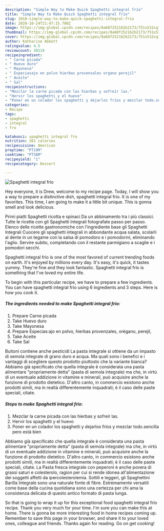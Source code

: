 ```yaml
---
description: "Simple Way to Make Quick Spaghetti integral frío"
title: "Simple Way to Make Quick Spaghetti integral frío"
slug: 1018-simple-way-to-make-quick-spaghetti-integral-frio
date: 2020-10-24T21:47:15.780Z
image: https://img-global.cpcdn.com/recipes/8a68f252162b2173/751x532cq70/spaghetti-integral-frio-foto-principal.jpg
thumbnail: https://img-global.cpcdn.com/recipes/8a68f252162b2173/751x532cq70/spaghetti-integral-frio-foto-principal.jpg
cover: https://img-global.cpcdn.com/recipes/8a68f252162b2173/751x532cq70/spaghetti-integral-frio-foto-principal.jpg
author: Katharine Abbott
ratingvalue: 4.5
reviewcount: 38119
recipeingredient:
- " Carne picada"
- " Huevo duro"
- " Mayonesa"
- " Especiasajo en polvo hierbas provenzales organo perejil"
- " Aceite"
- " Sal"
recipeinstructions:
- "Mezclar la carne picada con las hierbas y sofreír las."
- "Hervir los spaghetti y el huevo"
- "Poner en un colador los spaghetti y dejarlos fríos y mezclar todo.sencilla pero está bien"
categories:
- Recipe
tags:
- spaghetti
- integral
- fro

katakunci: spaghetti integral fro 
nutrition: 261 calories
recipecuisine: American
preptime: "PT19M"
cooktime: "PT38M"
recipeyield: "1"
recipecategory: Dessert

---
```



![Spaghetti integral frío](https://img-global.cpcdn.com/recipes/8a68f252162b2173/751x532cq70/spaghetti-integral-frio-foto-principal.jpg)

Hey everyone, it is Drew, welcome to my recipe page. Today, I will show you a way to prepare a distinctive dish, spaghetti integral frío. It is one of my favorites. This time, I am going to make it a little bit unique. This is gonna smell and look delicious.

Primi piatti Spaghetti ricotta e spinaci Da un abbinamento tra i più classici. Tutte le ricette con gli Spaghetti Integrali fotografate passo per passo. Elenco delle ricette gastronomiche con l&#39;ingrediente base gli Spaghetti Integrali Cuocere gli spaghetti integrali in abbondante acqua salata, scolarli al dente in un tegame con la salsa di pomodoro e i pomodorini, eliminando l&#39;aglio. Servire subito, completando con il restante parmigiano a scaglie e i pomodori secchi.

Spaghetti integral frío is one of the most favored of current trending foods on earth. It's enjoyed by millions every day. It's easy, it's quick, it tastes yummy. They're fine and they look fantastic. Spaghetti integral frío is something that I've loved my entire life.


To begin with this particular recipe, we have to prepare a few ingredients. You can have spaghetti integral frío using 6 ingredients and 3 steps. Here is how you cook it.

<!--inarticleads1-->

##### The ingredients needed to make Spaghetti integral frío:

1. Prepare  Carne picada
1. Take  Huevo duro
1. Take  Mayonesa
1. Prepare  Especias:ajo en polvo, hierbas provenzales, orégano, perejil,
1. Take  Aceite
1. Take  Sal


Buitoni contiene anche pesticidi La pasta integrale si ottiene da un impasto di semola integrale di grano duro e acqua. Ma quali sono i benefici e i vantaggi di scegliere questo prodotto piuttosto che la variante bianca? Abbiamo già specificato che quella integrale è considerata una pasta alimentare &#34;propriamente detta&#34; (pasta di semola integrale) ma che, in virtù di un eventuale addizione in vitamine e minerali, può acquisire anche la funzione di prodotto dietetico. D&#39;altro canto, in commercio esistono anche prodotti simili, ma in realtà differentemente inquadrati; è il caso delle paste speciali, citate. 

<!--inarticleads2-->

##### Steps to make Spaghetti integral frío:

1. Mezclar la carne picada con las hierbas y sofreír las.
1. Hervir los spaghetti y el huevo
1. Poner en un colador los spaghetti y dejarlos fríos y mezclar todo.sencilla pero está bien


Abbiamo già specificato che quella integrale è considerata una pasta alimentare &#34;propriamente detta&#34; (pasta di semola integrale) ma che, in virtù di un eventuale addizione in vitamine e minerali, può acquisire anche la funzione di prodotto dietetico. D&#39;altro canto, in commercio esistono anche prodotti simili, ma in realtà differentemente inquadrati; è il caso delle paste speciali, citate. La Pasta fresca integrale con peperoni è anche povera di grassi saturi e colesterolo, ragion per cui si rende idonea all&#39;alimentazione dei soggetti affetti da ipercolesterolemia. Sottili e leggeri, gli Spaghettini Barilla Integrale sono una naturale fonte di fibre. Estremamente versatili come base della cucina quotidiana sono una certezza per chi ama la consistenza delicata di questo antico formato di pasta lunga. 

So that is going to wrap it up for this exceptional food spaghetti integral frío recipe. Thank you very much for your time. I'm sure you can make this at home. There is gonna be more interesting food in home recipes coming up. Remember to save this page in your browser, and share it to your loved ones, colleague and friends. Thanks again for reading. Go on get cooking!
